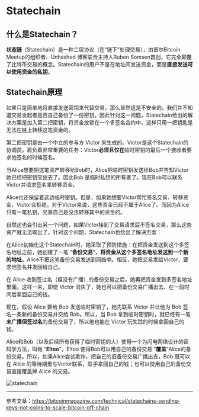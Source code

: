 # Statechain

## 什么是Statechain？

**状态链**（Statechain）是一种二层协议（在“链下”处理交易），由首尔Bitcoin Meetup的组织者、Unhashed 博客联合主持人Ruben Somsen首创，它完全颠覆了比特币交易的概念。Statechain的用户不是在地址间发送资金，而是**直接发送可以使用资金的私钥**。

## Statechain原理

如果只是简单地将直接发送密钥来代替交易，那么显然这是不安全的。我们并不知道交易发起者是否自己备份了一份密钥。因此针对这一问题，Statechain给出的解决方案是加入第二把密钥，将资金放锁在一个多签名合约中，这样只用一把钥匙是无法在链上转移这笔资金的。

第二把密钥是由一个中立的参与方 Victor 来生成的。Victor是这个Statechain的协调员，肩负着非常重要的任务：Victor**必须且仅在**临时密钥的最后一个接收者要求他签名的时候签名。

当Alice想要把这笔资产转移给Bob时，Alice把临时密钥发送给Bob并告知Victor她已经把密钥交出去了。因此Bob 是临时私钥的所有者了。现在Bob可以联系Victor并请求签名来转移资金。

Alice也还保留着这边临时密钥。但是，如果她想要Victor帮忙签名交易、转移资金，Victor会拒绝。对于Victor来说，这些资金已经不属于Alice了。而因为Alice只有一笔私钥，光靠自己是没法转移其中的资金的。

自然这也会引出另一个问题，如果Victor接到了交易请求后不签名交易，那么这些资产就无法取出了。针对这个问题，Statechain也给出了解决方案：

在Alice初始化这个Statechain时，她采取了预防措施：在把资金发送到这个多签名地址之前，她创建了一笔 “**备份交易**”，**将资金从这个多签名地址发送到一个新的地址**。Alice不把这笔备份交易发送到网络中。相反，她把交易发给Victor，要求他签名并发回给自己。

在 Alice 收到签过名（但没有广播）的备份交易之后，她再把资金发到多签名地址里面。这样一来，即使 Victor 消失了，她也可以把备份交易广播出去、在一段时间后拿回自己的钱。

现在，假设 Alice 要给 Bob 发送临时密钥了，她先联系 Victor 并让他为 Bob 签名一条新的备份交易并交给 Bob。所以，当 Bob 拿到临时密钥时，就已经有一笔**未广播但签过名**的备份交易了，所以他也能在 Victor 玩失踪的时候拿回自己的钱。

Alice和Bob（以及后续所有获得了临时密钥的人）使用一个为闪电网络设计的密码学方法，叫做 “**Eltoo**”。Eltoo 使得Bob可以用自己的备份交易 “**覆盖**”Alice的备份交易。所以，如果Alice尝试欺诈，把自己的旧备份交易广播出去，Bob 既可以在 Alice 的等待期里与Victor联系，联手拿回自己的钱；也可以使用自己的备份交易直接覆盖掉 Alice 的交易。

![statechain](../../../graph/statechain.png)

***

参考文章：https://bitcoinmagazine.com/technical/statechains-sending-keys-not-coins-to-scale-bitcoin-off-chain
